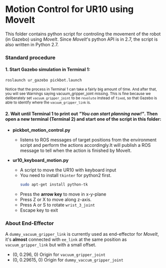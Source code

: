 # Motion Control for UR10 using MoveIt

This folder contains python script for controling the movement of the robot (in Gazebo) using *MoveIt*. Since *MoveIt*'s python API is in 2.7, the script is also written in Python 2.7.

### Standard procedure
#### 1. Start Gazebo simulation in Terminal 1:
```sh
roslaunch ur_gazebo pickbot.launch
```

<sub>Notice that the process in Terminal 1 can take a fairly big amount of time. And after that, you will see Warnings 
saying vacuum_gripper_joint missing. This is fine because we deliberately set `vacuum_gripper_joint` to be `revolute` 
instead of `fixed`, so that Gazebo is able to identify where the `vacuum_gripper_link` is. </sub>



#### 2. Wait until Terminal 1 to print out *"You can start planning now!"*. Then open a new terminal (Terminal 2) and start one of the script in this folder:
- **pickbot_motion_control.py**
  - listens to ROS messages of target positions from the environment script and perform the actions accordingly.It will publish a ROS message to tell when the action is finished by MoveIt.

- **ur10_keyboard_motion.py**
  - A script to move the UR10 with keyboard input
  - You need to install `tkinter` for python2 first. 
    ```sh
    sudo apt-get install python-tk
    ```
  - Press the **arrow key** to move in x-y-plane
  - Press Z or X to move along z-axis.
  - Press A or S to rotate `wrist_3_joint` 
  - Escape key to exit


### About End-Effector
A `dummy_vacuum_gripper_link` is currently used as end-effector for *MoveIt*, it's **almost** connected with `ee_link` at the same position as `vacuum_gripper_link` but with a small offset.
- (0, 0.296, 0)   Origin for `vacuum_gripper_joint`
- (0, 0.29615, 0) Origin for `dummy_vaccum_gripper_joint`